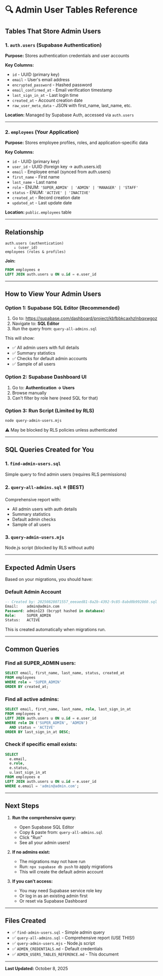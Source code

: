 # 🔍 Admin User Tables Reference

## Tables That Store Admin Users

### 1. **`auth.users`** (Supabase Authentication)
**Purpose:** Stores authentication credentials and user accounts

**Key Columns:**
- `id` - UUID (primary key)
- `email` - User's email address
- `encrypted_password` - Hashed password
- `email_confirmed_at` - Email verification timestamp
- `last_sign_in_at` - Last login time
- `created_at` - Account creation date
- `raw_user_meta_data` - JSON with first_name, last_name, etc.

**Location:** Managed by Supabase Auth, accessed via `auth.users`

---

### 2. **`employees`** (Your Application)
**Purpose:** Stores employee profiles, roles, and application-specific data

**Key Columns:**
- `id` - UUID (primary key)
- `user_id` - UUID (foreign key → auth.users.id)
- `email` - Employee email (synced from auth.users)
- `first_name` - First name
- `last_name` - Last name
- `role` - ENUM: `'SUPER_ADMIN' | 'ADMIN' | 'MANAGER' | 'STAFF'`
- `status` - ENUM: `'ACTIVE' | 'INACTIVE'`
- `created_at` - Record creation date
- `updated_at` - Last update date

**Location:** `public.employees` table

---

## Relationship

```
auth.users (authentication)
    ↓ (user_id)
employees (roles & profiles)
```

**Join:**
```sql
FROM employees e
LEFT JOIN auth.users u ON u.id = e.user_id
```

---

## How to View Your Admin Users

### Option 1: Supabase SQL Editor (Recommended)
1. Go to: https://supabase.com/dashboard/project/kbfbbkcaxhzlnbqxwgoz
2. Navigate to: **SQL Editor**
3. Run the query from: `query-all-admins.sql`

This will show:
- ✅ All admin users with full details
- ✅ Summary statistics
- ✅ Checks for default admin accounts
- ✅ Sample of all users

### Option 2: Supabase Dashboard UI
1. Go to: **Authentication → Users**
2. Browse manually
3. Can't filter by role here (need SQL for that)

### Option 3: Run Script (Limited by RLS)
```bash
node query-admin-users.mjs
```
⚠️ May be blocked by RLS policies unless authenticated

---

## SQL Queries Created for You

### 1. **`find-admin-users.sql`**
Simple query to find admin users (requires RLS permissions)

### 2. **`query-all-admins.sql`** ⭐ (BEST)
Comprehensive report with:
- All admin users with auth details
- Summary statistics
- Default admin checks
- Sample of all users

### 3. **`query-admin-users.mjs`**
Node.js script (blocked by RLS without auth)

---

## Expected Admin Users

Based on your migrations, you should have:

### Default Admin Account
```sql
-- Created by: 20250828071557_eeeaed81-8a2b-4392-9c85-8abd0b992860.sql
Email:    admin@admin.com
Password: admin123 (bcrypt hashed in database)
Role:     SUPER_ADMIN
Status:   ACTIVE
```

This is created automatically when migrations run.

---

## Common Queries

### Find all SUPER_ADMIN users:
```sql
SELECT email, first_name, last_name, status, created_at
FROM employees
WHERE role = 'SUPER_ADMIN'
ORDER BY created_at;
```

### Find all active admins:
```sql
SELECT email, first_name, last_name, role, last_sign_in_at
FROM employees e
LEFT JOIN auth.users u ON u.id = e.user_id
WHERE role IN ('SUPER_ADMIN', 'ADMIN')
  AND status = 'ACTIVE'
ORDER BY last_sign_in_at DESC;
```

### Check if specific email exists:
```sql
SELECT 
  e.email,
  e.role,
  e.status,
  u.last_sign_in_at
FROM employees e
LEFT JOIN auth.users u ON u.id = e.user_id
WHERE e.email = 'admin@admin.com';
```

---

## Next Steps

1. **Run the comprehensive query:**
   - Open Supabase SQL Editor
   - Copy & paste from: `query-all-admins.sql`
   - Click "Run"
   - See all your admin users!

2. **If no admins exist:**
   - The migrations may not have run
   - Run: `npx supabase db push` to apply migrations
   - This will create the default admin account

3. **If you can't access:**
   - You may need Supabase service role key
   - Or log in as an existing admin first
   - Or reset via Supabase Dashboard

---

## Files Created

- ✅ `find-admin-users.sql` - Simple admin query
- ✅ `query-all-admins.sql` - Comprehensive report (USE THIS!)
- ✅ `query-admin-users.mjs` - Node.js script
- ✅ `ADMIN_CREDENTIALS.md` - Default credentials
- ✅ `ADMIN_USERS_TABLES_REFERENCE.md` - This document

---

**Last Updated:** October 8, 2025
